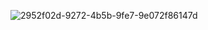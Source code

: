 ![2952f02d-9272-4b5b-9fe7-9e072f86147d](https://github.com/user-attachments/assets/0f86fd2d-17f8-4dcc-90d3-43d57aadb47c)

